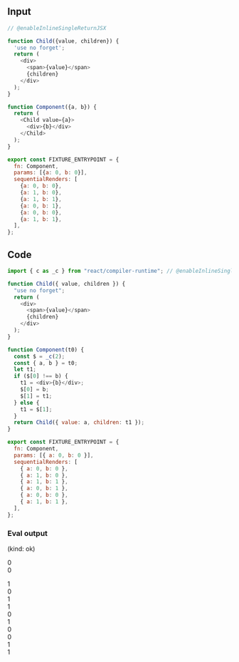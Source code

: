 
## Input

```javascript
// @enableInlineSingleReturnJSX

function Child({value, children}) {
  'use no forget';
  return (
    <div>
      <span>{value}</span>
      {children}
    </div>
  );
}

function Component({a, b}) {
  return (
    <Child value={a}>
      <div>{b}</div>
    </Child>
  );
}

export const FIXTURE_ENTRYPOINT = {
  fn: Component,
  params: [{a: 0, b: 0}],
  sequentialRenders: [
    {a: 0, b: 0},
    {a: 1, b: 0},
    {a: 1, b: 1},
    {a: 0, b: 1},
    {a: 0, b: 0},
    {a: 1, b: 1},
  ],
};

```

## Code

```javascript
import { c as _c } from "react/compiler-runtime"; // @enableInlineSingleReturnJSX

function Child({ value, children }) {
  "use no forget";
  return (
    <div>
      <span>{value}</span>
      {children}
    </div>
  );
}

function Component(t0) {
  const $ = _c(2);
  const { a, b } = t0;
  let t1;
  if ($[0] !== b) {
    t1 = <div>{b}</div>;
    $[0] = b;
    $[1] = t1;
  } else {
    t1 = $[1];
  }
  return Child({ value: a, children: t1 });
}

export const FIXTURE_ENTRYPOINT = {
  fn: Component,
  params: [{ a: 0, b: 0 }],
  sequentialRenders: [
    { a: 0, b: 0 },
    { a: 1, b: 0 },
    { a: 1, b: 1 },
    { a: 0, b: 1 },
    { a: 0, b: 0 },
    { a: 1, b: 1 },
  ],
};

```
      
### Eval output
(kind: ok) <div><span>0</span><div>0</div></div>
<div><span>1</span><div>0</div></div>
<div><span>1</span><div>1</div></div>
<div><span>0</span><div>1</div></div>
<div><span>0</span><div>0</div></div>
<div><span>1</span><div>1</div></div>